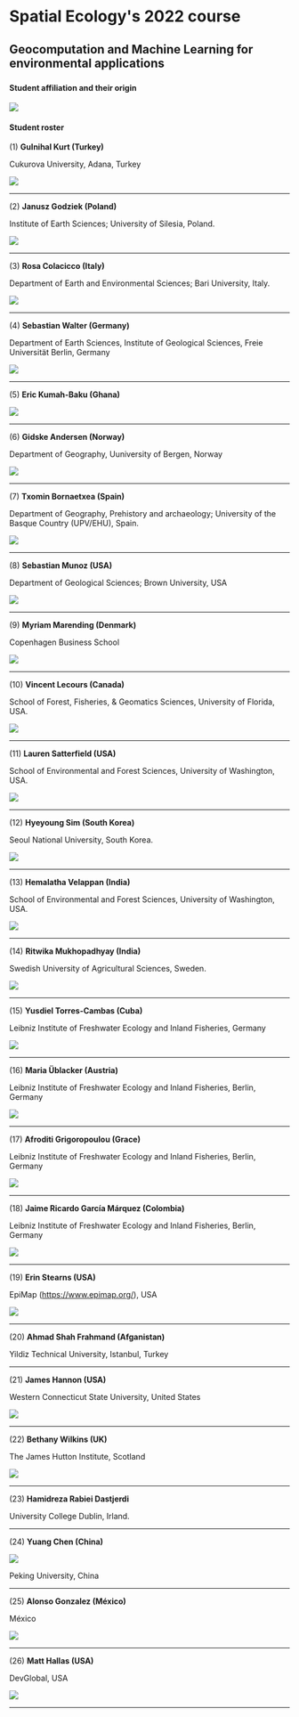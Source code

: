 # Spatial Ecology's 2022 course
## Geocomputation and Machine Learning for environmental applications
### 

#### Student affiliation and their origin  ####

![](Physical-World-Map-3360.jpg)

#### Student roster ####

(1)  **Gulnihal Kurt (Turkey)**

Cukurova University, Adana, Turkey

![](01_gulnihal_kurt.jpeg)

---
(2)	**Janusz Godziek (Poland)**

Institute of Earth Sciences; University of Silesia, Poland.

![](02_Janusz_Godziek_PL.jpg)

---
(3)	**Rosa Colacicco (Italy)**

Department of Earth and Environmental Sciences; Bari University, Italy.

![](03_Rosa_Colacicco.jpg)

---
(4)	**Sebastian Walter (Germany)**

Department of Earth Sciences, Institute of Geological Sciences, Freie Universität Berlin, Germany

![](04_sebastian_walter.jpg)

---
(5)	**Eric Kumah-Baku (Ghana)**

![](05_Eric_Kumah-Baku.jpg)

---
(6)	**Gidske Andersen (Norway)**

Department of Geography, Uuniversity of Bergen, Norway

![](06_gidske_andersen.jpg)

---
(7)	**Txomin Bornaetxea (Spain)**

Department of Geography, Prehistory and archaeology; University of the Basque Country (UPV/EHU), Spain.

![](07_Txomin_Bornaetxea.jpg)

---
(8)	**Sebastian Munoz (USA)**

Department of Geological Sciences; Brown University, USA

![](08_sebastian_munoz.jpeg)

---
(9)	**Myriam Marending (Denmark)**

Copenhagen Business School

![](09_Myriam_Marending.jpg)

---
(10)	**Vincent	Lecours		(Canada)**

School of Forest, Fisheries, & Geomatics Sciences, University of Florida, USA.

![](10_Vincent_Lecours.JPG)

---
(11)	**Lauren Satterfield (USA)**

School of Environmental and Forest Sciences, University of Washington, USA.

![](11_Lauren_Satterfiel.jpg)

---
(12)	**Hyeyoung Sim (South Korea)**

Seoul National University, South Korea.

![](12_Hyeyoung_Sim.jpg)

---
(13)	**Hemalatha Velappan (India)**

School of Environmental and Forest Sciences, University of Washington, USA.

![](13_hemalatha_velappan.jpg)

---
(14)	**Ritwika Mukhopadhyay (India)**

Swedish University of Agricultural Sciences, Sweden.

![](14_Ritwika_Mukhopadhyay.jpg)

---
(15)	**Yusdiel Torres-Cambas (Cuba)**

Leibniz Institute of Freshwater Ecology and Inland Fisheries, Germany

![](15_Yusdiel_Torres-Cambas.jpg)

---
(16)	**Maria	Üblacker (Austria)**

Leibniz Institute of Freshwater Ecology and Inland Fisheries, Berlin, Germany

![](16_Maria_Ublacker.jpg)

---
(17)	**Afroditi Grigoropoulou (Grace)**

Leibniz Institute of Freshwater Ecology and Inland Fisheries, Berlin, Germany

![](17_Afroditi_Grigoropoulo.jpg)

---
(18)	**Jaime Ricardo García Márquez (Colombia)**

Leibniz Institute of Freshwater Ecology and Inland Fisheries, Berlin, Germany

![](18_Jaime_Ricardo_Garcia_Marquez.jpg)

---
(19)	**Erin	Stearns (USA)**

EpiMap (https://www.epimap.org/), USA

![](09_Stearns_Erin.JPG)

---
(20)	**Ahmad Shah Frahmand (Afganistan)**

Yildiz Technical University, Istanbul, Turkey 

---
(21)	**James	Hannon (USA)**

Western Connecticut State University, United States

![](21_James_Hannon.jpg)

---
(22)	**Bethany Wilkins (UK)**

The James Hutton Institute, Scotland

![](22_bethany_wilkins.jpg)

---
(23)	**Hamidreza Rabiei Dastjerdi**

University College Dublin, Irland.

---
(24)	**Yuang	Chen (China)**

![](24_Yuang_Chen.jpg)

Peking University, China

---
(25)	**Alonso Gonzalez (México)**

México

![](25_Alonso_Gonzalez.JPG)

---
(26)	**Matt Hallas (USA)**

DevGlobal, USA

![](26_Matt_Hallas.jpeg)

---
